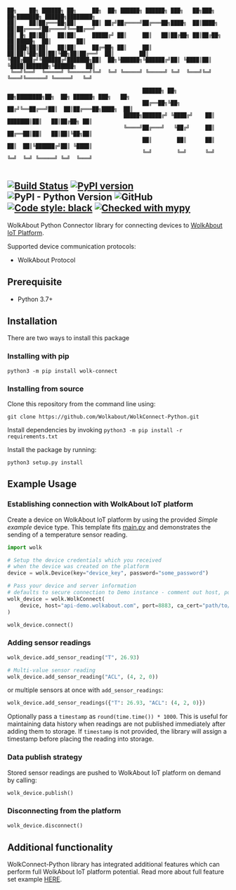 ```console

██╗    ██╗ ██████╗ ██╗     ██╗  ██╗ ██████╗ ██████╗ ███╗   ██╗███╗   ██╗███████╗ ██████╗████████╗
██║    ██║██╔═══██╗██║     ██║ ██╔╝██╔════╝██╔═══██╗████╗  ██║████╗  ██║██╔════╝██╔════╝╚══██╔══╝
██║ █╗ ██║██║   ██║██║     █████╔╝ ██║     ██║   ██║██╔██╗ ██║██╔██╗ ██║█████╗  ██║        ██║
██║███╗██║██║   ██║██║     ██╔═██╗ ██║     ██║   ██║██║╚██╗██║██║╚██╗██║██╔══╝  ██║        ██║
╚███╔███╔╝╚██████╔╝███████╗██║  ██╗╚██████╗╚██████╔╝██║ ╚████║██║ ╚████║███████╗╚██████╗   ██║
 ╚══╝╚══╝  ╚═════╝ ╚══════╝╚═╝  ╚═╝ ╚═════╝ ╚═════╝ ╚═╝  ╚═══╝╚═╝  ╚═══╝╚══════╝ ╚═════╝   ╚═╝

                                           ██████╗ ██╗   ██╗████████╗██╗  ██╗ ██████╗ ███╗   ██╗
                                           ██╔══██╗╚██╗ ██╔╝╚══██╔══╝██║  ██║██╔═══██╗████╗  ██║
                                     █████╗██████╔╝ ╚████╔╝    ██║   ███████║██║   ██║██╔██╗ ██║
                                     ╚════╝██╔═══╝   ╚██╔╝     ██║   ██╔══██║██║   ██║██║╚██╗██║
                                           ██║        ██║      ██║   ██║  ██║╚██████╔╝██║ ╚████║
                                           ╚═╝        ╚═╝      ╚═╝   ╚═╝  ╚═╝ ╚═════╝ ╚═╝  ╚═══╝


```
[![Build Status](https://travis-ci.com/Wolkabout/WolkConnect-Python.svg?branch=master)](https://travis-ci.com/Wolkabout/WolkConnect-Python) [![PyPI version](https://badge.fury.io/py/wolk-connect.svg)](https://badge.fury.io/py/wolk-connect) ![PyPI - Python Version](https://img.shields.io/pypi/pyversions/wolk-connect) ![GitHub](https://img.shields.io/github/license/wolkabout/WolkConnect-Python) [![Code style: black](https://img.shields.io/badge/code%20style-black-000000.svg)](https://github.com/ambv/black) [![Checked with mypy](http://www.mypy-lang.org/static/mypy_badge.svg)](http://mypy-lang.org/)
----
WolkAbout Python Connector library for connecting devices to [WolkAbout IoT Platform](https://demo.wolkabout.com/#/login).

Supported device communication protocols:
* WolkAbout Protocol

## Prerequisite


* Python 3.7+


## Installation

There are two ways to install this package

### Installing with pip
```console
python3 -m pip install wolk-connect
```

### Installing from source

Clone this repository from the command line using:
```console
git clone https://github.com/Wolkabout/WolkConnect-Python.git
```

Install dependencies by invoking `python3 -m pip install -r requirements.txt`

Install the package by running:
```console
python3 setup.py install
```

## Example Usage

### Establishing connection with WolkAbout IoT platform

Create a device on WolkAbout IoT platform by using the provided *Simple example* device type.
This template fits [main.py](https://github.com/Wolkabout/WolkConnect-Python/blob/master/examples/simple/main.py) and demonstrates the sending of a temperature sensor reading.

```python
import wolk

# Setup the device credentials which you received
# when the device was created on the platform
device = wolk.Device(key="device_key", password="some_password")

# Pass your device and server information
# defaults to secure connection to Demo instance - comment out host, port and ca_cert
wolk_device = wolk.WolkConnect(
    device, host="api-demo.wolkabout.com", port=8883, ca_cert="path/to/ca.crt"
)

wolk_device.connect()
```

### Adding sensor readings

```python
wolk_device.add_sensor_reading("T", 26.93)

# Multi-value sensor reading
wolk_device.add_sensor_reading("ACL", (4, 2, 0))
```
or multiple sensors at once with `add_sensor_readings`:
```python
wolk_device.add_sensor_readings({"T": 26.93, "ACL": (4, 2, 0)})
```

Optionally pass a `timestamp` as `round(time.time()) * 1000`.
This is useful for maintaining data history when readings are not published immediately after adding them to storage.
If `timestamp` is not provided, the library will assign a timestamp before placing the reading into storage.


### Data publish strategy

Stored sensor readings are pushed to WolkAbout IoT platform on demand by calling:
```python
wolk_device.publish()
```

### Disconnecting from the platform

```python
wolk_device.disconnect()
```

## Additional functionality

WolkConnect-Python library has integrated additional features which can perform full WolkAbout IoT platform potential. Read more about full feature set example [HERE](https://github.com/Wolkabout/WolkConnect-Python/tree/master/examples/full_feature_set).
